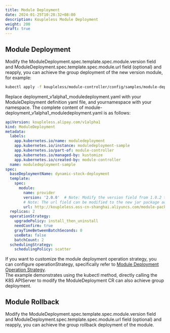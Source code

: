 ```yaml
---
title: Module Deployment
date: 2024-01-25T10:28:32+08:00
description: Koupleless Module Deployment
weight: 200
draft: true
---
```



## Module Deployment
Modify the ModuleDeployment.spec.template.spec.module.version field and ModuleDeployment.spec.template.spec.module.url field (optional) and reapply, you can achieve the group deployment of the new version module, for example:
```bash
kubectl apply -f koupleless/module-controller/config/samples/module-deployment_v1alpha1_moduledeployment.yaml --namespace yournamespace
```
Replace deployment_v1alpha1_moduledeployment.yaml with your ModuleDeployment definition yaml file, and yournamespace with your namespace. The complete content of module-deployment_v1alpha1_moduledeployment.yaml is as follows:
```yaml
apiVersion: koupleless.alipay.com/v1alpha1
kind: ModuleDeployment
metadata:
  labels:
    app.kubernetes.io/name: moduledeployment
    app.kubernetes.io/instance: moduledeployment-sample
    app.kubernetes.io/part-of: module-controller
    app.kubernetes.io/managed-by: kustomize
    app.kubernetes.io/created-by: module-controller
  name: moduledeployment-sample
spec:
  baseDeploymentName: dynamic-stock-deployment
  template:
    spec:
      module:
        name: provider
        version: '2.0.0'  # Note: Modify the version field from 1.0.2 to 2.0.0 here to achieve the group deployment of the new version module
        # Note: The url field can be modified to the new jar package address, or it can be left unchanged
        url: http://koupleless.oss-cn-shanghai.aliyuncs.com/module-packages/stable/dynamic-provider-1.0.2-ark-biz.jar
  replicas: 2
  operationStrategy:
    upgradePolicy: install_then_uninstall
    needConfirm: true
    grayTimeBetweenBatchSeconds: 0
    useBeta: false
    batchCount: 2
  schedulingStrategy:
    schedulingPolicy: scatter
```

If you want to customize the module deployment operation strategy, you can configure operationStrategy, specifically refer to [Module Deployment Operation Strategy](/docs/contribution-guidelines/module-controller/crd-definition).<br />The example demonstrates using the kubectl method, directly calling the K8S APIServer to modify the ModuleDeployment CR can also achieve group deployment.


## Module Rollback
Modify the ModuleDeployment.spec.template.spec.module.version field and ModuleDeployment.spec.template.spec.module.url field (optional) and reapply, you can achieve the group rollback deployment of the module.

<br/>
<br/>
